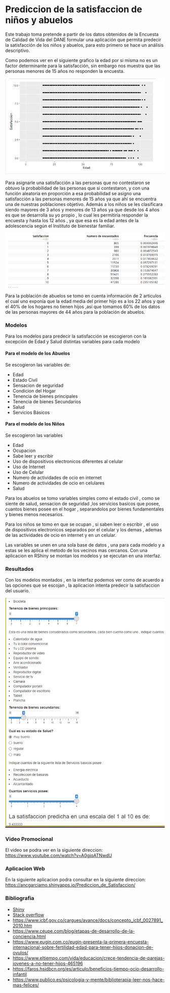 # Prediccion  de  la satisfaccion de niños y abuelos
Este trabajo toma pretende a partir de los datos obtenidos de la Encuesta de Calidad de Vida del DANE formular una aplicación que permita predecir la satisfacción de los niños y abuelos, para esto primero se hace un análisis descriptivo.

Como podemos ver en el siguiente grafico la edad por si misma no es un factor determinante para la satisfacción, sin embargo nos muestra que las personas menores de 15 años no responden la encuesta.

![](https://github.com/ancgarciamo/Prediccion-de-la-satisfaccion-de-ni-os-y-abuelos-/blob/main/Imagenes/Satisfaccion%20y%20edad.PNG)
 
Para asignarle una satisfacción a las personas que no contestaron se obtuvo la probabilidad de las personas que si contestaron, y con una función aleatoria en proporción a esa probabilidad se asigno una satisfacción a las personas menores de 15 años ya que ahí se encuentra una de nuestras poblaciones objetivo.
Además a los niños se les clasificara siendo mayores de 3 años y menores de 13 años ya que desde los 4 años es que se desarrolla su yo propio , lo cual les permitiría responder la encuesta y hasta los 12 años , ya que esa es la edad antes de la adolescencia según el Instituto de bienestar familiar.

![](https://github.com/ancgarciamo/Prediccion-de-la-satisfaccion-de-ni-os-y-abuelos-/blob/main/Imagenes/probabilidad.PNG)

Para la población de abuelos se tomo en cuenta información de 2 articulos el cual uno exponía que la edad media del primer hijo es a los 22 años  y que el 40% de los hogares no tienen hijos ,así que tomamos 60% de los datos de las personas mayores de 44 años para la población de abuelos.

### Modelos
Para los modelos para predecir la satisfacción se escogieron con la excepción de Edad y Salud distintas variables para cada modelo
#### Para el modelo de los Abuelos
Se escogieron las variables  de:
- Edad
- Estado Civil 
- Sensacion de seguridad
- Condicion del Hogar
- Tenencia de bienes principales
- Tenencia de bienes Secundarios
- Salud
- Servicios Básicos

#### Para el modelo de los Niños
Se escogieron las variables
- Edad
- Ocupacion
- Sabe leer y escribir
- Uso de dispositivos electronicos diferentes al celular
- Uso de Internet
- Uso de Celular
- Numero de actividades de ocio en internet
- Numero de actividades de ocio en celulares
- Salud

Para los abuelos se tomo variables simples como el estado civil , como se siente de salud, sensacion de seguridad ,los servicios basicos que posee, cuantos bienes posee en el hogar , separandolos por bienes fundamentales y bienes menos necesarios.

Para los niños se tomo en que se ocupan , si saben leer o escribir , el uso de dispositivos electronicos separados por el celular y los demas , ademas de las actividades de ocio en internet y en un celular.

Las variables se unen en una sola base de datos , una para cada modelo y a estas se les aplica el metodo de los vecinos mas cercanos.
Con una aplicacion en RShiny se montan los modelos y se ejecutan en una interfaz.
### Resultados 
Con los modelos montados , en la interfaz podemos ver como de acuerdo a las opciones que se escojan , la aplicacion intenta predecir la satisfaccion del usuario.

![](https://github.com/ancgarciamo/Prediccion-de-la-satisfaccion-de-ni-os-y-abuelos-/blob/main/Imagenes/aplicacion.PNG)

### Video Promocional
El video se podra ver en la siguiente direccion:
https://www.youtube.com/watch?v=A0gjqATNwdU

### Aplicacion Web
En la siguiente aplicacion podra consultar en la siguiente direccion:
https://ancgarciamo.shinyapps.io/Prediccion_de_Satisfaccion/

### Bibliografia
- [Shiny](https://shiny.rstudio.com/)
- [Stack overflow](https://stackoverflow.com/)
- https://www.icbf.gov.co/cargues/avance/docs/concepto_icbf_0027891_2010.htm
- https://www.ceupe.com/blog/etapas-de-desarrollo-de-la-conciencia.html
- https://www.eugin.com.co/eugin-presenta-la-primera-encuesta-internacional-sobre-fertilidad-edad-para-tener-hijos-donacion-de-ovulos/
- https://www.eltiempo.com/vida/educacion/crece-tendencia-de-parejas-jovenes-a-no-tener-hijos-465196
- https://faros.hsjdbcn.org/es/articulo/beneficios-tiempo-ocio-desarrollo-infantil
- https://www.publico.es/psicologia-y-mente/biblioterapia-leer-nos-hace-mas-felices/
